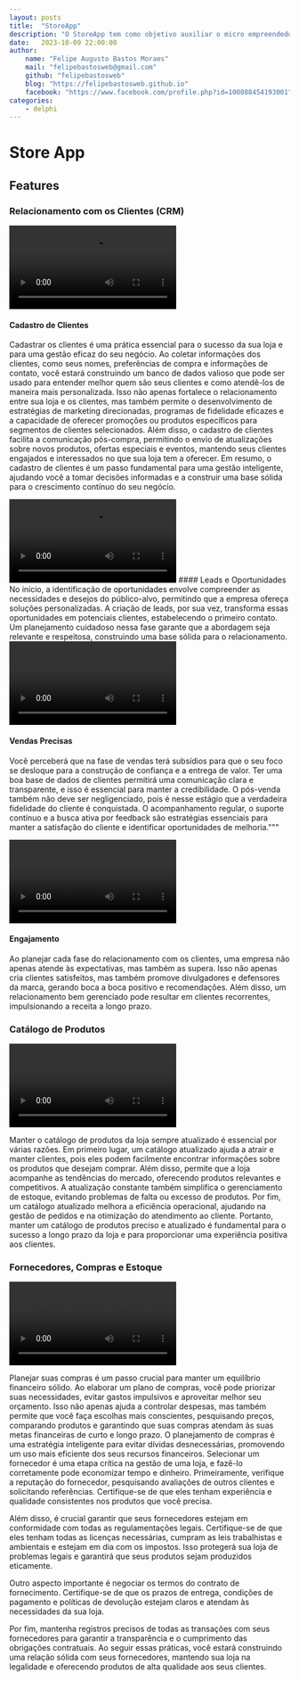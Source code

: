 ```yaml
---
layout: posts
title:  "StoreApp"
description: "O StoreApp tem como objetivo auxiliar o micro empreendedor a gerenciar seu negócio desde a idealização até a escala"
date:   2023-10-09 22:00:00
author: 
    name: "Felipe Augusto Bastos Moraes"
    mail: "felipebastosweb@gmail.com"
    github: "felipebastosweb"
    blog: "https://felipebastosweb.github.io"
    facebook: "https://www.facebook.com/profile.php?id=100088454193001"
categories: 
    - delphi
---
```


# Store App


## Features

### Relacionamento com os Clientes (CRM)

<video controls="" autoplay="" name="media">
    <source src="https://github.com/mobiledelphi/mobiledelphi.github.io/blob/main/_uploads/audios/2023-10-09-store-app-features-clientes.mp3?raw=true" type="audio/mp3">
</video>

#### Cadastro de Clientes
Cadastrar os clientes é uma prática essencial para o sucesso da sua loja e para uma gestão eficaz do seu negócio. Ao coletar informações dos clientes, como seus nomes, preferências de compra e informações de contato, você estará construindo um banco de dados valioso que pode ser usado para entender melhor quem são seus clientes e como atendê-los de maneira mais personalizada. Isso não apenas fortalece o relacionamento entre sua loja e os clientes, mas também permite o desenvolvimento de estratégias de marketing direcionadas, programas de fidelidade eficazes e a capacidade de oferecer promoções ou produtos específicos para segmentos de clientes selecionados. Além disso, o cadastro de clientes facilita a comunicação pós-compra, permitindo o envio de atualizações sobre novos produtos, ofertas especiais e eventos, mantendo seus clientes engajados e interessados no que sua loja tem a oferecer. Em resumo, o cadastro de clientes é um passo fundamental para uma gestão inteligente, ajudando você a tomar decisões informadas e a construir uma base sólida para o crescimento contínuo do seu negócio.

<video controls="" autoplay="" name="media">
    <source src="https://github.com/mobiledelphi/mobiledelphi.github.io/blob/main/_uploads/audios/2023-10-09-store-app-features-crm.mp3?raw=true" type="audio/mp3">
</video>
#### Leads e Oportunidades
No início, a identificação de oportunidades envolve compreender as necessidades e desejos do público-alvo, permitindo que a empresa ofereça soluções personalizadas. A criação de leads, por sua vez, transforma essas oportunidades em potenciais clientes, estabelecendo o primeiro contato. Um planejamento cuidadoso nessa fase garante que a abordagem seja relevante e respeitosa, construindo uma base sólida para o relacionamento.

<video controls="" autoplay="" name="media">
    <source src="https://github.com/mobiledelphi/mobiledelphi.github.io/blob/main/_uploads/audios/2023-10-09-store-app-features-crm-2.mp3?raw=true" type="audio/mp3">
</video>

#### Vendas Precisas
Você perceberá que na fase de vendas terá subsídios para que o seu foco se desloque para a construção de confiança e a entrega de valor. Ter uma boa base de dados de clientes permitirá uma comunicação clara e transparente, e isso é essencial para manter a credibilidade. O pós-venda também não deve ser negligenciado, pois é nesse estágio que a verdadeira fidelidade do cliente é conquistada. O acompanhamento regular, o suporte contínuo e a busca ativa por feedback são estratégias essenciais para manter a satisfação do cliente e identificar oportunidades de melhoria."""

<video controls="" autoplay="" name="media">
    <source src="https://github.com/mobiledelphi/mobiledelphi.github.io/blob/main/_uploads/audios/2023-10-09-store-app-features-crm-3.mp3?raw=true" type="audio/mp3">
</video>

#### Engajamento
Ao planejar cada fase do relacionamento com os clientes, uma empresa não apenas atende às expectativas, mas também as supera. Isso não apenas cria clientes satisfeitos, mas também promove divulgadores e defensores da marca, gerando boca a boca positivo e recomendações. Além disso, um relacionamento bem gerenciado pode resultar em clientes recorrentes, impulsionando a receita a longo prazo.

### Catálogo de Produtos

<video controls="" autoplay="" name="media">
    <source src="https://github.com/mobiledelphi/mobiledelphi.github.io/blob/main/_uploads/audios/2023-10-09-store-app-features-produtos.mp3?raw=true" type="audio/mp3">
</video>

Manter o catálogo de produtos da loja sempre atualizado é essencial por várias razões. Em primeiro lugar, um catálogo atualizado ajuda a atrair e manter clientes, pois eles podem facilmente encontrar informações sobre os produtos que desejam comprar. Além disso, permite que a loja acompanhe as tendências do mercado, oferecendo produtos relevantes e competitivos. A atualização constante também simplifica o gerenciamento de estoque, evitando problemas de falta ou excesso de produtos. Por fim, um catálogo atualizado melhora a eficiência operacional, ajudando na gestão de pedidos e na otimização do atendimento ao cliente. Portanto, manter um catálogo de produtos preciso e atualizado é fundamental para o sucesso a longo prazo da loja e para proporcionar uma experiência positiva aos clientes.

### Fornecedores, Compras e Estoque
<video controls="" autoplay="" name="media">
    <source src="https://github.com/mobiledelphi/mobiledelphi.github.io/blob/main/_uploads/audios/2023-10-09-store-app-features-compras.mp3?raw=true" type="audio/mp3">
</video>

Planejar suas compras é um passo crucial para manter um equilíbrio financeiro sólido. Ao elaborar um plano de compras, você pode priorizar suas necessidades, evitar gastos impulsivos e aproveitar melhor seu orçamento. Isso não apenas ajuda a controlar despesas, mas também permite que você faça escolhas mais conscientes, pesquisando preços, comparando produtos e garantindo que suas compras atendam às suas metas financeiras de curto e longo prazo. O planejamento de compras é uma estratégia inteligente para evitar dívidas desnecessárias, promovendo um uso mais eficiente dos seus recursos financeiros.
Selecionar um fornecedor é uma etapa crítica na gestão de uma loja, e fazê-lo corretamente pode economizar tempo e dinheiro. Primeiramente, verifique a reputação do fornecedor, pesquisando avaliações de outros clientes e solicitando referências. Certifique-se de que eles tenham experiência e qualidade consistentes nos produtos que você precisa.

Além disso, é crucial garantir que seus fornecedores estejam em conformidade com todas as regulamentações legais. Certifique-se de que eles tenham todas as licenças necessárias, cumpram as leis trabalhistas e ambientais e estejam em dia com os impostos. Isso protegerá sua loja de problemas legais e garantirá que seus produtos sejam produzidos eticamente.

Outro aspecto importante é negociar os termos do contrato de fornecimento. Certifique-se de que os prazos de entrega, condições de pagamento e políticas de devolução estejam claros e atendam às necessidades da sua loja.

Por fim, mantenha registros precisos de todas as transações com seus fornecedores para garantir a transparência e o cumprimento das obrigações contratuais. Ao seguir essas práticas, você estará construindo uma relação sólida com seus fornecedores, mantendo sua loja na legalidade e oferecendo produtos de alta qualidade aos seus clientes.
